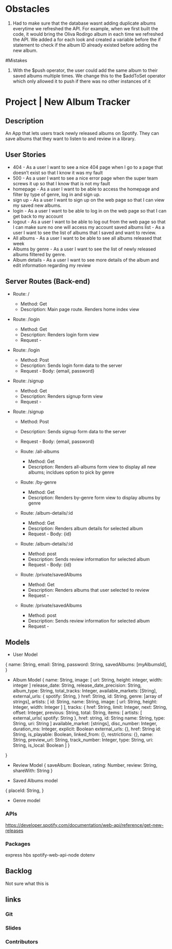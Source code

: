 # Obstacles
1. Had to make sure that the database wasnt adding duplicate albums everytime we refreshed the API. For example, when we first built the code, it would bring the Oliva Rodirgo album in each time we refreshed the API. We added a for each look and created a variable before the if statement to check if the album ID already existed before adding the new album.


#Mistakes
1. With the $push operator, the user could add the same album to their saved albums multiple times. We change this to the $addToSet operator which only allowed it to push if there was no other instances of it 


# Project | New Album Tracker


## Description

An App that lets users track newly released albums on Spotify. They can save albums that they want to listen to and review in a library. 

## User Stories
- 404 - As a user I want to see a nice 404 page when I go to a page that doesn’t exist so that I know it was my fault
- 500 - As a user I want to see a nice error page when the super team screws it up so that I know that is not my fault
- homepage - As a user I want to be able to access the homepage and filter by type of genre, log in and sign up.
- sign up - As a user I want to sign up on the web page so that I can view my saved new albums.
- login - As a user I want to be able to log in on the web page so that I can get back to my account
- logout - As a user I want to be able to log out from the web page so that I can make sure no one will access my account
saved albums list - As a user I want to see the list of albums that I saved and want to review.
- All albums - As a user I want to be able to see all albums released that week
- Albums by genre - As a user I want to see the list of newly released albums filtered by genre.
- Album details - As a user I want to see more details of the album and edit information regarding my review

## Server Routes (Back-end)

- Route: /
  - Method: Get
  - Description: Main page route. Renders home index view

- Route: /login
  - Method: Get
  - Description: Renders login form view
  - Request - 

- Route: /login
  - Method: Post
  - Description: Sends login form data to the server
  - Request - Body: {email, password}

- Route: /signup
  - Method: Get
  - Description: Renders signup form view
  - Request - 

- Route: /signup
  - Method: Post
  - Description: Sends signup form data to the server
  - Request - Body: {email, password}

  - Route: /all-albums
    - Method: Get
    - Description: Renders all-albums form view to display all new albums; incldues option to pick by genre 

  - Route: /by-genre
    - Method: Get
    - Description: Renders by-genre form view to display albums by genre

  - Route: /album-details/:id
    - Method: Get
    - Description: Renders album details for selected album
    - Request - Body: {id}

  - Route: /album-details/:id
    - Method: post
    - Description: Sends review information for selected album
    - Request - Body: {id}

    <!-- What does it mean to be private?  -->

  - Route: /private/savedAlbums
    - Method: Get
    - Description: Renders albums that user selected to review
    - Request -

  - Route: /private/savedAlbums
    - Method: post
    - Description: Sends review information for selected album
    - Request -
  


## Models

- User Model

{
  name: String,
  email: String,
  password: String,
  savedAlbums: [myAlbumsId],
}

- Album Model
{
  name: String,
  image: [
    url: String,
    height: integer,
    width: integer
  ]
  release_date: String,
  release_date_precision: String,
  album_type: String,
  total_tracks: Integer,
  available_markets: [String],
  external_urls: {
    spotify: String,
  }
  href: String,
  id: String,
  genre: [array of strings],
  artists: [
    id: String,
    name: String,
    image: [
      url: String,
      height: Integer,
      width: Integer
    ]
  ],
  tracks: {
    href: String,
    limit: Integer,
    next: String,
    offset: Integer,
    previous: String,
    total: String,
    items: [
      artists: [
        external_urls{
          spotify: String
        },
        href: string,
        id: String
        name: String,
        type: String,
        uri: String
      ]
      available_market: [strings],
      disc_number: Integer,
      duration_ms: Integer,
      explicit: Boolean
      external_urls: {},
      href: String
      id: String,
      is_playable: Boolean,
      linked_from: {},
      restrictions: {},
      name: String,
      preview_url: String,
      track_number: Integer,
      type: String,
      uri: String,
      is_local: Boolean
    ]
  }

}


- Review Model
{
saveAlbum: Boolean,
rating: Number,
review: String,
shareWith: String
}


- Saved Albums model

{
  placeId: String,
}

- Genre model





### APIs

https://developer.spotify.com/documentation/web-api/reference/get-new-releases

   
### Packages
express 
hbs 
spotify-web-api-node 
dotenv


## Backlog
Not sure what this is 

## links

### Git



### Slides


### Contributors





